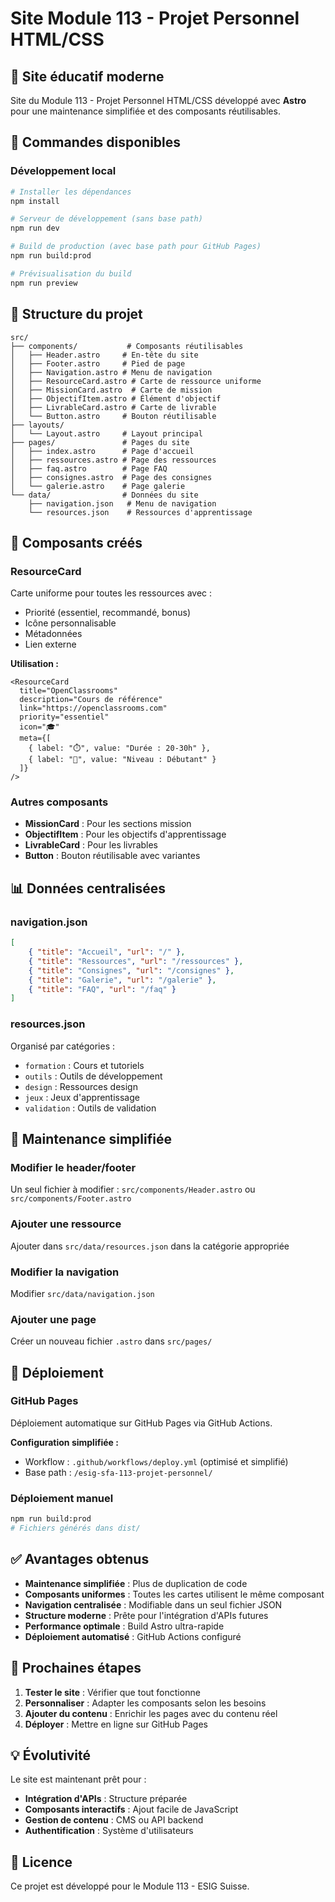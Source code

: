 # Site Module 113 - Projet Personnel HTML/CSS

## 🎯 Site éducatif moderne

Site du Module 113 - Projet Personnel HTML/CSS développé avec **Astro** pour une maintenance simplifiée et des composants réutilisables.

## 🚀 Commandes disponibles

### Développement local
```bash
# Installer les dépendances
npm install

# Serveur de développement (sans base path)
npm run dev

# Build de production (avec base path pour GitHub Pages)
npm run build:prod

# Prévisualisation du build
npm run preview
```

## 📁 Structure du projet

```
src/
├── components/           # Composants réutilisables
│   ├── Header.astro     # En-tête du site
│   ├── Footer.astro     # Pied de page
│   ├── Navigation.astro # Menu de navigation
│   ├── ResourceCard.astro # Carte de ressource uniforme
│   ├── MissionCard.astro  # Carte de mission
│   ├── ObjectifItem.astro # Élément d'objectif
│   ├── LivrableCard.astro # Carte de livrable
│   └── Button.astro     # Bouton réutilisable
├── layouts/
│   └── Layout.astro     # Layout principal
├── pages/               # Pages du site
│   ├── index.astro      # Page d'accueil
│   ├── ressources.astro # Page des ressources
│   ├── faq.astro        # Page FAQ
│   ├── consignes.astro  # Page des consignes
│   └── galerie.astro    # Page galerie
└── data/                # Données du site
    ├── navigation.json   # Menu de navigation
    └── resources.json    # Ressources d'apprentissage
```

## 🎨 Composants créés

### ResourceCard
Carte uniforme pour toutes les ressources avec :
- Priorité (essentiel, recommandé, bonus)
- Icône personnalisable
- Métadonnées
- Lien externe

**Utilisation :**
```astro
<ResourceCard 
  title="OpenClassrooms"
  description="Cours de référence"
  link="https://openclassrooms.com"
  priority="essentiel"
  icon="🎓"
  meta={[
    { label: "⏱️", value: "Durée : 20-30h" },
    { label: "🎯", value: "Niveau : Débutant" }
  ]}
/>
```

### Autres composants
- **MissionCard** : Pour les sections mission
- **ObjectifItem** : Pour les objectifs d'apprentissage
- **LivrableCard** : Pour les livrables
- **Button** : Bouton réutilisable avec variantes

## 📊 Données centralisées

### navigation.json
```json
[
    { "title": "Accueil", "url": "/" },
    { "title": "Ressources", "url": "/ressources" },
    { "title": "Consignes", "url": "/consignes" },
    { "title": "Galerie", "url": "/galerie" },
    { "title": "FAQ", "url": "/faq" }
]
```

### resources.json
Organisé par catégories :
- `formation` : Cours et tutoriels
- `outils` : Outils de développement
- `design` : Ressources design
- `jeux` : Jeux d'apprentissage
- `validation` : Outils de validation

## 🔧 Maintenance simplifiée

### Modifier le header/footer
Un seul fichier à modifier : `src/components/Header.astro` ou `src/components/Footer.astro`

### Ajouter une ressource
Ajouter dans `src/data/resources.json` dans la catégorie appropriée

### Modifier la navigation
Modifier `src/data/navigation.json`

### Ajouter une page
Créer un nouveau fichier `.astro` dans `src/pages/`

## 🚀 Déploiement

### GitHub Pages
Déploiement automatique sur GitHub Pages via GitHub Actions.

**Configuration simplifiée :**
- Workflow : `.github/workflows/deploy.yml` (optimisé et simplifié)
- Base path : `/esig-sfa-113-projet-personnel/`

### Déploiement manuel
```bash
npm run build:prod
# Fichiers générés dans dist/
```

## ✅ Avantages obtenus

- **Maintenance simplifiée** : Plus de duplication de code
- **Composants uniformes** : Toutes les cartes utilisent le même composant
- **Navigation centralisée** : Modifiable dans un seul fichier JSON
- **Structure moderne** : Prête pour l'intégration d'APIs futures
- **Performance optimale** : Build Astro ultra-rapide
- **Déploiement automatisé** : GitHub Actions configuré

## 🎯 Prochaines étapes

1. **Tester le site** : Vérifier que tout fonctionne
2. **Personnaliser** : Adapter les composants selon les besoins
3. **Ajouter du contenu** : Enrichir les pages avec du contenu réel
4. **Déployer** : Mettre en ligne sur GitHub Pages

## 💡 Évolutivité

Le site est maintenant prêt pour :
- **Intégration d'APIs** : Structure préparée
- **Composants interactifs** : Ajout facile de JavaScript
- **Gestion de contenu** : CMS ou API backend
- **Authentification** : Système d'utilisateurs

## 📝 Licence

Ce projet est développé pour le Module 113 - ESIG Suisse.
